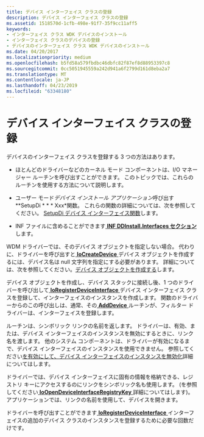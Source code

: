 ```yaml
---
title: デバイス インターフェイス クラスの登録
description: デバイス インターフェイス クラスの登録
ms.assetid: 1518570d-1cfb-498e-91f7-35f9cc11aff5
keywords:
- インターフェイス クラス WDK デバイスのインストール
- インターフェイス クラスのデバイスの登録
- デバイスのインターフェイス クラス WDK デバイスのインストール
ms.date: 04/20/2017
ms.localizationpriority: medium
ms.openlocfilehash: b5fd58a579fbdbc46dbfc82f87ef8d88953397c8
ms.sourcegitcommit: 0cc5051945559a242d941a6f2799d161d8eba2a7
ms.translationtype: MT
ms.contentlocale: ja-JP
ms.lasthandoff: 04/23/2019
ms.locfileid: "63348180"
---
```

# <a name="registering-a-device-interface-class"></a>デバイス インターフェイス クラスの登録





デバイスのインターフェイス クラスを登録する 3 つの方法はあります。

-   ほとんどのドライバーなどのカーネル モード コンポーネントは、I/O マネージャー ルーチンを呼び出すことができます。 このトピックでは、これらのルーチンを使用する方法について説明します。

-   ユーザー モード*デバイス インストール アプリケーション*呼び出す **SetupDi * * * Xxx*関数。 これらの関数の詳細については、次を参照してください。 [SetupDi デバイス インターフェイス関数](using-device-installation-functions.md#ddk-setupdi-device-interface-functions-dg)します。

-   INF ファイルに含めることができます[ **INF DDInstall.Interfaces セクション**](inf-ddinstall-interfaces-section.md)します。

WDM ドライバーでは、そのデバイス オブジェクトを指定しない場合。 代わりに、ドライバーを呼び出すと[ **IoCreateDevice** ](https://msdn.microsoft.com/library/windows/hardware/ff548397)デバイス オブジェクトを作成するには、デバイス名は null 文字列を指定にする必要があります。 詳細については、次を参照してください。[デバイス オブジェクトを作成する](https://msdn.microsoft.com/library/windows/hardware/ff542862)します。

デバイス オブジェクトを作成し、デバイス スタックに接続し後、1 つのドライバーを呼び出して[ **IoRegisterDeviceInterface** ](https://msdn.microsoft.com/library/windows/hardware/ff549506)デバイス インターフェイス クラスを登録して、インターフェイスのインスタンスを作成します。 関数のドライバーからのこの呼び出しは、通常、その[ **AddDevice** ](https://msdn.microsoft.com/library/windows/hardware/ff540521)ルーチンが、フィルター ドライバーは、インターフェイスを登録します。

ルーチンは、シンボリック リンクの名前を返します。 ドライバーは、有効、または、デバイス インターフェイスのインスタンスを無効にするときに、リンク名を渡します。 他のシステム コンポーネントは、ドライバーが有効になるまで、デバイス インターフェイスのインスタンスを使用できません。 参照してください[を有効にして、デバイス インターフェイスのインスタンスを無効化](enabling-and-disabling-a-device-interface-instance.md)詳細についてはします。

ドライバーでは、デバイス インターフェイスに固有の情報を格納できる、レジストリ キーにアクセスするのにリンクをシンボリック名も使用します。 (を参照してください[ **IoOpenDeviceInterfaceRegistryKey** ](https://msdn.microsoft.com/library/windows/hardware/ff549433)詳細についてはします)。アプリケーションでは、リンクの名前を使用して、デバイスを開きます。

ドライバーを呼び出すことができます[ **IoRegisterDeviceInterface** ](https://msdn.microsoft.com/library/windows/hardware/ff549506)インターフェイスの追加のデバイス クラスのインスタンスを登録するために必要な回数だけです。

 

 





